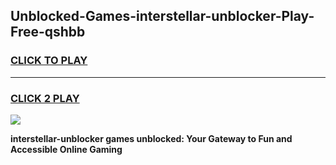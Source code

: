 
## Unblocked-Games-interstellar-unblocker-Play-Free-qshbb
<h3>
<a href="https://premium76.site?title=interstellar-unblocker&ref=12A">CLICK TO PLAY</a></h3>
<hr>

<h3>
<a href="https://premium76.site?title=interstellar-unblocker&ref=12A">CLICK 2 PLAY</a>
  
</h3>

<a href="https://premium76.site?title=interstellar-unblocker&ref=12A"><img src="https://clearcache.store/games.png"></a>


**interstellar-unblocker games unblocked: Your Gateway to Fun and Accessible Online Gaming**
